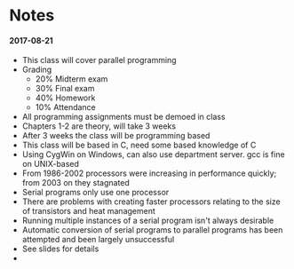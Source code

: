 # Notes
#### 2017-08-21

* This class will cover parallel programming
* Grading
  * 20% Midterm exam
  * 30% Final exam
  * 40% Homework
  * 10% Attendance
* All programming assignments must be demoed in class
* Chapters 1-2 are theory, will take 3 weeks
* After 3 weeks the class will be programming based
* This class will be based in C, need some based knowledge of C
* Using CygWin on Windows, can also use department server. gcc is fine on UNIX-based
* From 1986-2002 processors were increasing in performance quickly; from 2003 on they stagnated
* Serial programs only use one processor
* There are problems with creating faster processors relating to the size of transistors and heat management
* Running multiple instances of a serial program isn't always desirable
* Automatic conversion of serial programs to parallel programs has been attempted and been largely unsuccessful
* See slides for details
* 
